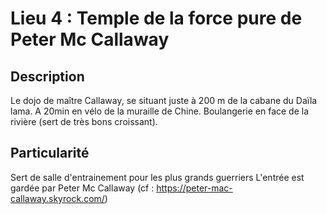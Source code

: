 # Lieu 4 : Temple de la force pure de Peter Mc Callaway
## Description
Le dojo de maître Callaway, se situant juste à 200 m de la cabane du Daïla lama. A 20min en vélo de la muraille de Chine. Boulangerie en face de la rivière (sert de très bons croissant).
## Particularité
Sert de salle d'entrainement pour les plus grands guerriers
L'entrée est gardée par Peter Mc Callaway (cf : https://peter-mac-callaway.skyrock.com/)
